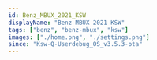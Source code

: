 ```yaml
---
id: Benz_MBUX_2021_KSW
displayName: "Benz MBUX 2021 KSW"
tags: ["benz", "benz-mbux", "ksw"]
images: ["./home.png", "./settings.png"]
since: "Ksw-Q-Userdebug_OS_v3.5.3-ota"
---
```

